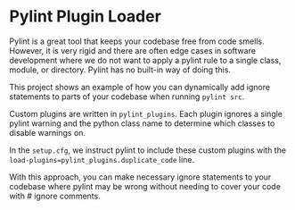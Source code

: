# Pylint Plugin Loader

Pylint is a great tool that keeps your codebase free from code smells.  However, it is very rigid and there are often edge cases in software development where we do not want to apply a pylint rule to a single class, module, or directory.  Pylint has no built-in way of doing this.

This project shows an example of how you can dynamically add ignore statements to parts of your codebase when running `pylint src`.  

Custom plugins are written in `pylint_plugins`.  Each plugin ignores a single pylint warning and the python class name to determine which classes to disable warnings on.

In the `setup.cfg`, we instruct pylint to include these custom plugins with the `load-plugins=pylint_plugins.duplicate_code` line.  

With this approach, you can make necessary ignore statements to your codebase where pylint may be wrong without needing to cover your code with # ignore comments.